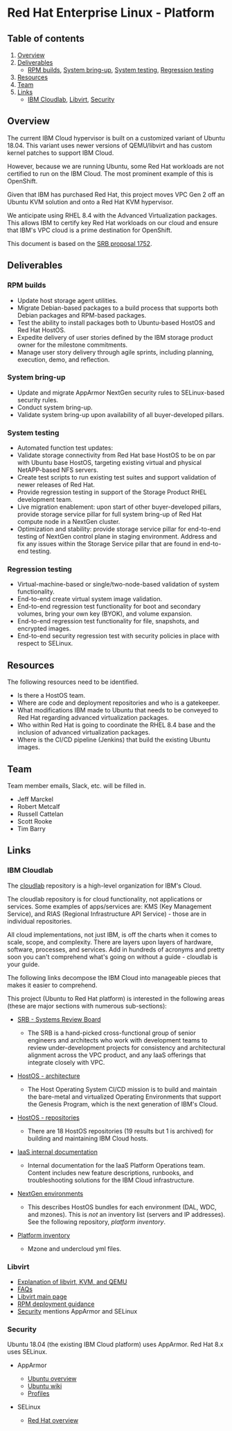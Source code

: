 # Red Hat Enterprise Linux - Platform

## Table of contents

1. [Overview](#overview)
2. [Deliverables](#deliverables)
   * [RPM builds](#rpm-builds), [System bring-up](#system-bring-up), [System testing](#system-testing), [Regression testing](#regression-testing)
3. [Resources](#resources)
4. [Team](#team)
5. [Links](#links)
   * [IBM Cloudlab](#ibm-cloudlab), [Libvirt](#libvirt), [Security](#security)

## Overview

The current IBM Cloud hypervisor is built on a customized variant of Ubuntu
18.04. This variant uses newer versions of QEMU/libvirt and has custom kernel
patches to support IBM Cloud.

However, because we are running Ubuntu, some Red Hat workloads are not certified
to run on the IBM Cloud. The most prominent example of this is OpenShift.

Given that IBM has purchased Red Hat, this project moves VPC Gen 2 off an Ubuntu
KVM solution and onto a Red Hat KVM hypervisor.

We anticipate using RHEL 8.4 with the Advanced Virtualization packages. This
allows IBM to certify key Red Hat workloads on our cloud and ensure that IBM's
VPC cloud is a prime destination for OpenShift.

This document is based on the
[SRB proposal 1752](https://github.ibm.com/cloudlab/srb/tree/adf5cb953945033bd93793573f4dfb1b421f6d7f/proposals/1752).

## Deliverables

### RPM builds

* Update host storage agent utilities.
* Migrate Debian-based packages to a build process that supports both Debian
  packages and RPM-based packages.
* Test the ability to install packages both to Ubuntu-based HostOS and Red Hat
  HostOS.
* Expedite delivery of user stories defined by the IBM storage product owner for
  the milestone commitments.
* Manage user story delivery through agile sprints, including planning,
  execution, demo, and reflection.

### System bring-up

* Update and migrate AppArmor NextGen security rules to SELinux-based security
  rules.
* Conduct system bring-up.
* Validate system bring-up upon availability of all buyer-developed pillars.

### System testing

* Automated function test updates:
* Validate storage connectivity from Red Hat base HostOS to be on par with
  Ubuntu base HostOS, targeting existing virtual and physical NetAPP-based NFS
  servers.
* Create test scripts to run existing test suites and support validation of
  newer releases of Red Hat.
* Provide regression testing in support of the Storage Product RHEL development
  team.
* Live migration enablement: upon start of other buyer-developed pillars,
  provide storage service pillar for full system bring-up of Red Hat compute
  node in a NextGen cluster.
* Optimization and stability: provide storage service pillar for end-to-end
  testing of NextGen control plane in staging environment. Address and fix any
  issues within the Storage Service pillar that are found in end-to-end testing.

### Regression testing

* Virtual-machine-based or single/two-node-based validation of system
  functionality.
* End-to-end create virtual system image validation.
* End-to-end regression test functionality for boot and secondary volumes, bring
  your own key (BYOK), and volume expansion.
* End-to-end regression test functionality for file, snapshots, and encrypted
  images.
* End-to-end security regression test with security policies in place with
  respect to SELinux.

## Resources

The following resources need to be identified.

* Is there a HostOS team.
* Where are code and deployment repositories and who is a gatekeeper.
* What modifications IBM made to Ubuntu that needs to be conveyed to Red Hat
  regarding advanced virtualization packages.
* Who within Red Hat is going to coordinate the RHEL 8.4 base and the inclusion
  of advanced virtualization packages.
* Where is the CI/CD pipeline (Jenkins) that build the existing Ubuntu images.

## Team

Team member emails, Slack, etc. will be filled in.

* Jeff Marckel
* Robert Metcalf
* Russell Cattelan
* Scott Rooke
* Tim Barry

## Links

### IBM Cloudlab

The [cloudlab](https://github.ibm.com/cloudlab) repository is a high-level
organization for IBM's Cloud.

The cloudlab repository is for cloud functionality, not applications or
services. Some examples of apps/services are: KMS (Key Management Service), and
RIAS (Regional Infrastructure API Service) - those are in individual
repositories.

All cloud implementations, not just IBM, is off the charts when it comes to
scale, scope, and complexity. There are layers upon layers of hardware,
software, processes, and services. Add in hundreds of acronyms and pretty soon
you can't comprehend what's going on without a guide - cloudlab is your guide.

The following links decompose the IBM Cloud into manageable pieces that makes it
easier to comprehend.

This project (Ubuntu to Red Hat platform) is interested in the following areas
(these are major sections with numerous sub-sections):

* [SRB - Systems Review Board](https://github.ibm.com/cloudlab/srb)
  * The SRB is a hand-picked cross-functional group of senior engineers and
    architects who work with development teams to review under-development
    projects for consistency and architectural alignment across the VPC product,
    and any IaaS offerings that integrate closely with VPC.

* [HostOS - architecture](https://github.ibm.com/cloudlab/srb/tree/master/architecture/hostos)
  * The Host Operating System CI/CD mission is to build and maintain the
    bare-metal and virtualized Operating Environments that support the Genesis
    Program, which is the next generation of IBM's Cloud.

* [HostOS - repositories](https://github.ibm.com/cloudlab?q=hostos)
  * There are 18 HostOS repositories (19 results but 1 is archived) for building
    and maintaining IBM Cloud hosts.

* [IaaS internal documentation](https://pages.github.ibm.com/cloudlab/internal-docs/)
  * Internal documentation for the IaaS Platform Operations team. Content
    includes new feature descriptions, runbooks, and troubleshooting solutions
    for the IBM Cloud infrastructure.

* [NextGen environments](https://github.ibm.com/nextgen-environments)
  * This describes HostOS bundles for each environment (DAL, WDC, and mzones).
    This is *not* an inventory list (servers and IP addresses). See the
    following repository, *platform inventory*.

* [Platform inventory](https://github.ibm.com/cloudlab/platform-inventory)
  * Mzone and undercloud yml files.

### Libvirt

* [Explanation of libvirt, KVM, and QEMU](https://serverfault.com/questions/208693/difference-between-kvm-and-qemu)
* [FAQs](https://wiki.libvirt.org/page/FAQ)
* [Libvirt main page](https://libvirt.org/index.html)
* [RPM deployment guidance](https://libvirt.org/kbase/rpm-deployment.html)
* [Security](https://libvirt.org/drvqemu.html) mentions AppArmor and SELinux

### Security

Ubuntu 18.04 (the existing IBM Cloud platform) uses AppArmor. Red Hat 8.x uses
SELinux.

* AppArmor
  * [Ubuntu overview](https://ubuntu.com/server/docs/security-apparmor)
  * [Ubuntu wiki](https://wiki.ubuntu.com/AppArmor)
  * [Profiles](https://ubuntu.com/tutorials/beginning-apparmor-profile-development#1-overview)

* SELinux
  * [Red Hat overview](https://www.redhat.com/en/topics/linux/what-is-selinux)
